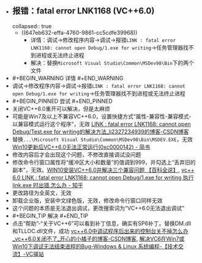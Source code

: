 - ## 报错：fatal error LNK1168 (VC++6.0)
  collapsed:: true
	- ((647eb632-effa-4760-9861-cc5cdfe39968))
		- 详情：调试->修改程序内容->调试->报错`LINK : fatal error LNK1168: cannot open Debug/1.exe for writing`->任务管理器找不到进程或无法终止进程
		- 解决：替换`Microsoft Visual Studio\Common\MSDev98\Bin`下的两个文件
- #+BEGIN_WARNING
  详情
  #+END_WARNING
- 调试->修改程序内容->调试->报错`LINK : fatal error LNK1168: cannot open Debug/1.exe for writing`->任务管理器找不到进程或无法终止进程
- #+BEGIN_PINNED
  尝试
  #+END_PINNED
- 关闭VC++6.0重开可以解决，但是太麻烦
- 可能是Win7及以上不兼容VC++6.0，设置快捷方式“属性-兼容性-兼容模式-以兼容模式运行这个程序”，无效 [LINK : fatal error LNK1168: cannot open Debug/Test.exe for writing的解决方法_li2327234939的博客-CSDN博客](https://blog.csdn.net/li2327234939/article/details/50878677#:~:text=常用的解决方式是：%201.打开电脑的资源管理器（按Ctrl%2BAlt%2BDelete）把Test.exe,进程强制杀死，然后在运行就可以了，如果在资源管理器中找不到只能使用第二种方法了。%20把VC6.0关闭在重新新建一个新的项目就可以了。%20在网上查了一下造成这个错误的原因是VC6.0在win7以上版本不兼容。)
- 替换`...\Microsoft Visual Studio\Common\MSDev98\Bin\MSDEV.EXE`，无效 [Win10更新后VC++6.0无法正常运行(0xc0000142) - 简书](https://www.jianshu.com/p/6ead978cc63e)
- 修改内容后才会出现这个问题，不修改直接调试没问题
- 修改命令行窗口属性将“缓冲区大小和数量”的值调到999，并勾选上“丢弃旧的副本”，无效。[WIN10安装VC++6.0并解决三个兼容问题 【百科全说】](https://www.bkqs.com.cn/content/8p7rvdqzn.html), [vc++ 6.0 LINK : fatal error LNK1168: cannot open Debug/1.exe for writing 执行 link.exe 时出错.怎么办 - 知乎](https://zhuanlan.zhihu.com/p/27236543)
- 更改路径为全英文，无效
- 卸载企业版，安装中文绿色版，无效，修改命令行窗口同样无效
- 这个问题的本质是无法退出调试，更改搜索词为“VC++6.0无法退出调试”
- #+BEGIN_TIP
  解决
  #+END_TIP
- 点击“帮助”-“关于VC++6”可以看到补丁信息，确实有SP6补丁。替换DM.dll和TLLOC.dll文件，成功 [vc++6.0中调试程序后出来的控制台关不掉怎么办_vc++6.0关闭不了_开心的小橘子的博客-CSDN博客](https://blog.csdn.net/qq_40568577/article/details/80064569), [解决VC6在Win7或Win10下调试无法结束进程的Bug-Windows & Linux 系统编程-【技术交流】-VC驿站](https://www.cctry.com/thread-289429-1-1.html)